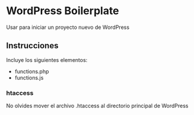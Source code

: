 WordPress Boilerplate
=============

Usar para iniciar un proyecto nuevo de WordPress

Instrucciones
-------

Incluye los siguientes elementos:

* functions.php
* functions.js


### htaccess

No olvides mover el archivo .htaccess al directorio principal de WordPress
